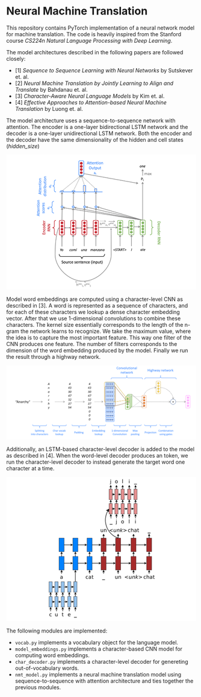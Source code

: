 # Neural Machine Translation

This repository contains PyTorch implementation of a neural network model for machine translation. The code is heavily inspired from the Stanford course *CS224n Natural Language Processing with Deep Learning*.

The model architectures described in the following papers are followed closely:
 * [1] *Sequence to Sequence Learning with Neural Networks* by Sutskever et. al.
 * [2] *Neural Machine Translation by Jointly Learning to Align and Translate* by Bahdanau et. al.
 * [3] *Character-Aware Neural Language Models* by Kim et. al.
 * [4] *Effective Approaches to Attention-based Neural Machine Translation* by Luong et. al.

The model architecture uses a sequence-to-sequence network with attention. The encoder is a one-layer bidirectional LSTM network and the decoder is a one-layer unidirectional LSTM network. Both the encoder and the decoder have the same dimensionality of the hidden and cell states (*hidden_size*)

!["Model Architecture"](img/model_architecture.png)

Model word embeddings are computed using a character-level CNN as described in [3]. A word is represented as a sequence of characters, and for each of these characters we lookup a dense character embedding vector. After that we use 1-dimensional convolutions to combine these characters. The kernel size essentially corresponds to the length of the n-gram the network learns to recognize. We take the maximum value, where the idea is to capture the most important feature. This way one filter of the CNN produces one feature. The number of filters corresponds to the dimension of the word embedding produced by the model. Finally we run the result through a highway network.

!["Model Embeddings"](img/model_embeddings.png)

Additionally, an LSTM-based character-level decoder is added to the model as described in [4]. When the word-level decoder produces an *<UNK>* token, we run the character-level decoder to instead generate the target word one character at a time.

!["Character Decoder"](img/character_decoder.png)

The following modules are implemented:
 * `vocab.py` implements a vocabulary object for the language model.
 * `model_embeddings.py` implements a character-based CNN model for computing word embeddings.
 * `char_decoder.py` implements a character-level decoder for genereting out-of-vocabulary words.
 * `nmt_model.py` implements a neural machine translation model using sequence-to-sequence with attention architecture and ties together the previous modules.